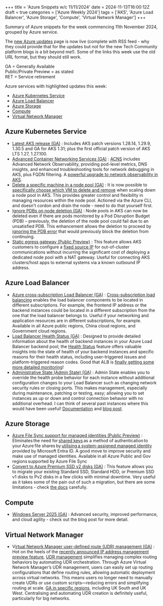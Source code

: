 +++
title = 'Azure Snippets w/c 11/11/2024'
date = 2024-11-13T16:00:12Z
draft = true
categories = ['Azure Weekly 2024']
tags = ['AKS', 'Azure Load Balancer', 'Azure Storage', 'Compute', 'Virtual Network Manager']
+++

Summary of Azure snippets for the week commencing 11th November 2024, grouped by Azure service.

The [new Azure updates](https://azure.microsoft.com/en-gb/updates/) page is now live (complete with RSS feed - why they could provide that for the updates but not for the new Tech Community platform blogs is a bit beyond me!). Some of the links this week use the old URL format, but they should still work.

GA = Generally Available  
Public/Private Preview = as stated  
RET = Service retirement

Azure services with highlighted updates this week:

- [Azure Kubernetes Service](#azure-kubernetes-service)
- [Azure Load Balancer](#azure-load-balancer)
- [Azure Storage](#azure-storage)
- [Compute](#compute)
- [Virtual Network Manager](#virtual-network-manager)

## Azure Kubernetes Service

- [Latest AKS release (GA)](https://github.com/Azure/AKS/releases/tag/2024-10-25) : Includes AKS patch versions 1.28.14, 1.29.9, 1.30.5 and GA for AKS 1.31; plus the first official patch version of AKS LTS 1.27, 1.27.100.
- [Advanced Container Networking Services (GA)](https://azure.microsoft.com/en-gb/updates?id=466985) : [ACNS](https://learn.microsoft.com/en-gb/azure/aks/advanced-container-networking-services-overview?tabs=cilium) includes Advanced Network Observability, providing pod-level metrics, DNS insights, and enhanced troubleshooting tools for network debugging in AKS, plus FQDN filtering. A [powerful upgrade to network observability in AKS](https://techcommunity.microsoft.com/blog/azureobservabilityblog/advanced-network-observability-for-your-azure-kubernetes-service-clusters-throug/4176736).
- [Delete a specific machine in a node pool (GA)](https://azure.microsoft.com/en-gb/updates?id=466990) : It is now possible to [specifically choose which VM to delete and remove](https://learn.microsoft.com/en-gb/azure/aks/manage-node-pools#remove-specific-vms-in-the-existing-node-pool) when scaling down a node pool in AKS. This provides greater control and flexibility in managing resources within the node pool. Actioned via the Azure CLI, and doesn't cordon and drain the node - need to do that yourself first.
- [Ignore PDBs on node deletion (GA)](https://azure.microsoft.com/en-gb/updates?id=466995) : Node pools in AKS can now be deleted even if there are pods monitored by a Pod Disruption Budget (PDB) – previously, the deletion of the node pool could fail due to an unsatisfied PDB. This enhancement allows the deletion to proceed by [ignoring the PDB error](https://learn.microsoft.com/en-gb/azure/aks/delete-node-pool?tabs=azure-cli#ignore-poddisruptionbudgets-pdbs-when-removing-an-existing-node-pool) that would previously block the deletion from continuing.
- [Static egress gateway (Public Preview)](https://azure.microsoft.com/en-gb/updates?id=467018) : This feature allows AKS customers to configure a [fixed source IP](https://learn.microsoft.com/en-gb/azure/aks/configure-static-egress-gateway) for out-of-cluster communications without incurring the significant cost of deploying a dedicated node pool with a NAT gateway. Useful for connecting AKS clusters/host apps to external systems via a known outbound IP address.

## Azure Load Balancer

- [Azure cross-subscription Load Balancer (GA)](https://azure.microsoft.com/en-us/updates/v2/Generally-Available-Azure-cross-subscription-Load-Balancer) : [Cross-subscription load balancing](https://learn.microsoft.com/en-us/azure/load-balancer/cross-subscription-overview) enables the load balancer components to be located in different subscriptions. For example, the frontend IP address or the backend instances could be located in a different subscription from the one that the load balancer belongs to. Useful if your networking and application resources are in different subscriptions, for example. Available in all Azure public regions, China cloud regions, and Government cloud regions.
- [Load Balancer Health Status (GA)](https://azure.microsoft.com/en-us/updates/v2/generally-available-azure-load-balancer-now-supports-health-status) : Designed to provide detailed information about the health of backend instances in your Azure Load Balancer backend pool, the [Health Status](https://learn.microsoft.com/en-gb/azure/load-balancer/load-balancer-manage-health-status?tabs=azure-portal) feature offers valuable insights into the state of health of your backend instances and specific reasons for their health status, including user-triggered issues and platform-triggered reason codes. Good that ALB is [finally getting some more detailed monitoring](https://techcommunity.microsoft.com/blog/azurenetworkingblog/troubleshoot-health-probe-failures-with-azure-load-balancer-health-status/4287244)!
- [Administrative State (Admin State) (GA)](https://learn.microsoft.com/en-gb/azure/load-balancer/admin-state-overview) : Admin State enables you to override the health probe behavior for each instance without additional configuration changes to your Load Balancer such as changing network security rules or closing ports. This makes management, especially during maintenance, patching or testing, easy; allowing you to set instances as up or down and control connection behavior with no additional overhead. I can think of several past instances where this would have been useful! [Documentation](https://learn.microsoft.com/en-gb/azure/load-balancer/admin-state-overview) and [blog post](https://techcommunity.microsoft.com/blog/azurenetworkingblog/using-admin-state-to-control-your-azure-load-balancer-backend-instances/4155457).

## Azure Storage

- [Azure File Sync support for managed identities (Public Preview)](https://azure.microsoft.com/en-us/updates/v2/Azure-File-Sync-support-for-managed-identities) : Eliminates the need for [shared keys](https://learn.microsoft.com/en-gb/rest/api/storageservices/authorize-with-shared-key) as a method of authentication to your Azure file shares by [utilising a system-assigned managed identity](https://learn.microsoft.com/en-gb/azure/storage/file-sync/file-sync-managed-identities) provided by Microsoft Entra ID. A good move to improve security and make use of managed identities. Available in all Azure Public and Gov regions supported by Azure File Sync
- [Convert to Azure Premium SSD v2 disks (GA)](https://azure.microsoft.com/en-us/updates/v2/Convert-to-Azure-Premium-SSD-v2-disks) : This feature allows you to migrate your existing Standard SSD, Standard HDD, or Premium SSD v1 disks to Pv2 disks in a few clicks with minimal downtime. Very useful as it takes some of the pain out of such a migration, but there are some limitations - check [the docs](https://learn.microsoft.com/en-us/azure/virtual-machines/disks-convert-types?tabs=azure-powershell#convert-premium-ssd-v2-disks) carefully.

## Compute
- [Windows Server 2025 (GA)](https://www.microsoft.com/en-us/windows-server/blog/2024/11/04/windows-server-2025-now-generally-available-with-advanced-security-improved-performance-and-cloud-agility/) : Advanced security, improved performance, and cloud agility - check out the blog post for more detail.

## Virtual Network Manager

- V[irtual Network Manager user-defined route (UDR) management (GA)](https://azure.microsoft.com/en-us/updates/v2/Introducing-the-general-availability-of-Azure-Virtual-Network-Manager-UDR-management) : Hot on the heels of the [recently announced IP address management preview feature](https://jkleecloud.github.io/posts/azure-weekly-wc-240930/#virtual-network-manager), [UDR management](https://learn.microsoft.com/en-us/azure/virtual-network-manager/concept-user-defined-route) simplifies managing complex routing behaviors by automating UDR orchestration. Through Azure Virtual Network Manager’s UDR management, users can easily set up routing configurations that define routing rules, allowing automatic deployment across virtual networks. This means users no longer need to manually create UDRs or use custom scripts—reducing errors and simplifying routing at scale. [GA in specific regions](https://learn.microsoft.com/en-us/azure/virtual-network-manager/concept-user-defined-route#general-availability), including UK South and UK West. Centralising and automating UDR creation is definitely useful, particularly for big networks.
